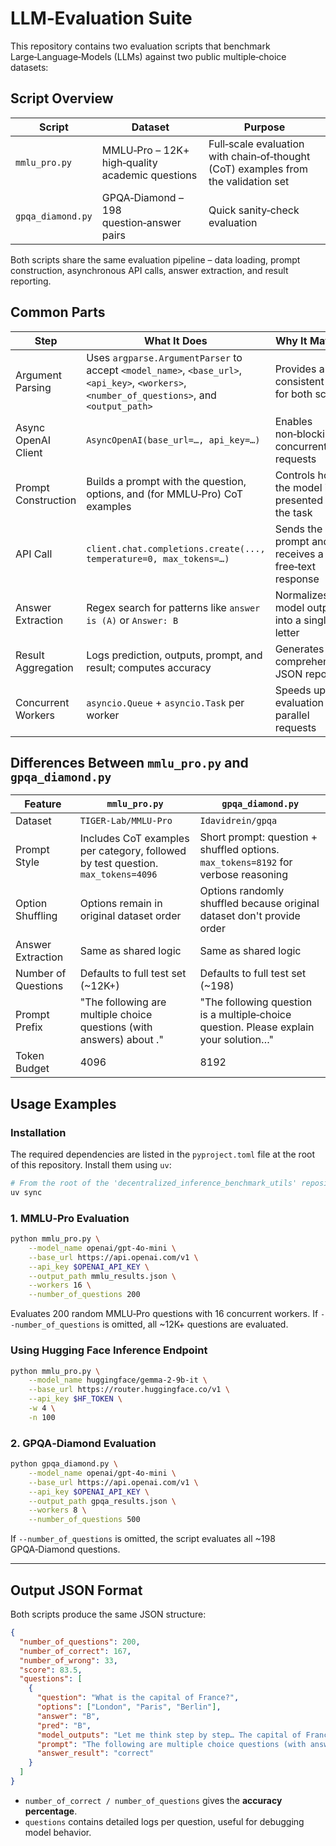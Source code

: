# LLM‑Evaluation Suite

This repository contains two evaluation scripts that benchmark Large‑Language‑Models (LLMs) against two public multiple‑choice datasets:

## Script Overview

| Script             | Dataset                         | Purpose                                                                 |
|--------------------|----------------------------------|-------------------------------------------------------------------------|
| `mmlu_pro.py`      | MMLU‑Pro – 12K+ high‑quality academic questions | Full‑scale evaluation with chain‑of‑thought (CoT) examples from the validation set |
| `gpqa_diamond.py`  | GPQA‑Diamond – 198 question‑answer pairs        | Quick sanity‑check evaluation |

Both scripts share the same evaluation pipeline – data loading, prompt construction, asynchronous API calls, answer extraction, and result reporting.

## Common Parts

| Step                | What It Does                                                                 | Why It Matters                                                     |
|---------------------|------------------------------------------------------------------------------|---------------------------------------------------------------------|
| Argument Parsing    | Uses `argparse.ArgumentParser` to accept `<model_name>`, `<base_url>`, `<api_key>`, `<workers>`, `<number_of_questions>`, and `<output_path>` | Provides a consistent CLI for both scripts                         |
| Async OpenAI Client | `AsyncOpenAI(base_url=…, api_key=…)`                                         | Enables non‑blocking, concurrent requests                           |
| Prompt Construction | Builds a prompt with the question, options, and (for MMLU‑Pro) CoT examples | Controls how the model is presented with the task                   |
| API Call            | `client.chat.completions.create(..., temperature=0, max_tokens=…)`           | Sends the prompt and receives a free‑text response                  |
| Answer Extraction   | Regex search for patterns like `answer is (A)` or `Answer: B`                | Normalizes model output into a single letter                        |
| Result Aggregation  | Logs prediction, outputs, prompt, and result; computes accuracy              | Generates a comprehensive JSON report                               |
| Concurrent Workers  | `asyncio.Queue` + `asyncio.Task` per worker                                 | Speeds up evaluation with parallel requests                         |

## Differences Between `mmlu_pro.py` and `gpqa_diamond.py`

| Feature              | `mmlu_pro.py`                                                                                         | `gpqa_diamond.py`                                                                                       |
|----------------------|--------------------------------------------------------------------------------------------------------|-----------------------------------------------------------------------------------------------------------|
| Dataset              | `TIGER-Lab/MMLU-Pro`                                                                                   | `Idavidrein/gpqa`                                                                                         |
| Prompt Style         | Includes CoT examples per category, followed by test question. <br> `max_tokens=4096`                  | Short prompt: question + shuffled options. <br> `max_tokens=8192` for verbose reasoning                   |
| Option Shuffling     | Options remain in original dataset order                                                               | Options randomly shuffled because original dataset don't provide order                                           |
| Answer Extraction    | Same as shared logic                                                                                   | Same as shared logic                                                                                      |
| Number of Questions  | Defaults to full test set (~12K+)                                                                    | Defaults to full test set (~198)                                                                        |
| Prompt Prefix        | "The following are multiple choice questions (with answers) about <category>."                         | "The following question is a multiple‑choice question. Please explain your solution…"                    |
| Token Budget         | 4096                                                                                                   | 8192                                                                                                      |

## Usage Examples

### Installation

The required dependencies are listed in the `pyproject.toml` file at the root of this repository. Install them using `uv`:

```bash
# From the root of the 'decentralized_inference_benchmark_utils' repository
uv sync
```

### 1. MMLU‑Pro Evaluation

```bash
python mmlu_pro.py \
    --model_name openai/gpt-4o-mini \
    --base_url https://api.openai.com/v1 \
    --api_key $OPENAI_API_KEY \
    --output_path mmlu_results.json \
    --workers 16 \
    --number_of_questions 200
````

Evaluates 200 random MMLU‑Pro questions with 16 concurrent workers. If `--number_of_questions` is omitted, all \~12K+ questions are evaluated.

### Using Hugging Face Inference Endpoint

```bash
python mmlu_pro.py \
    --model_name huggingface/gemma-2-9b-it \
    --base_url https://router.huggingface.co/v1 \
    --api_key $HF_TOKEN \
    -w 4 \
    -n 100
```

### 2. GPQA‑Diamond Evaluation

```bash
python gpqa_diamond.py \
    --model_name openai/gpt-4o-mini \
    --base_url https://api.openai.com/v1 \
    --api_key $OPENAI_API_KEY \
    --output_path gpqa_results.json \
    --workers 8 \
    --number_of_questions 500
```

If `--number_of_questions` is omitted, the script evaluates all \~198 GPQA‑Diamond questions.

---

## Output JSON Format

Both scripts produce the same JSON structure:

```json
{
  "number_of_questions": 200,
  "number_of_correct": 167,
  "number_of_wrong": 33,
  "score": 83.5,
  "questions": [
    {
      "question": "What is the capital of France?",
      "options": ["London", "Paris", "Berlin"],
      "answer": "B",
      "pred": "B",
      "model_outputs": "Let me think step by step… The capital of France is Paris. The answer is (B).",
      "prompt": "The following are multiple choice questions (with answers) about geography. ...",
      "answer_result": "correct"
    }
  ]
}
```

* `number_of_correct / number_of_questions` gives the **accuracy percentage**.
* `questions` contains detailed logs per question, useful for debugging model behavior.